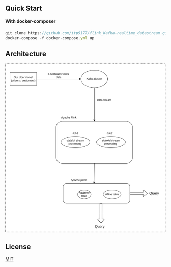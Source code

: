 
## Quick Start

#### With docker-composer

```javascript
git clone https://github.com/itp9177/flink_Kafka-realtime_datastream.git
docker-compose -f docker-compose.yml up
```
## Architecture

![App Screenshot](https://raw.githubusercontent.com/itp9177/flink_Kafka-realtime_datastream/main/architecture.png)

## License

[MIT](https://choosealicense.com/licenses/mit/)

